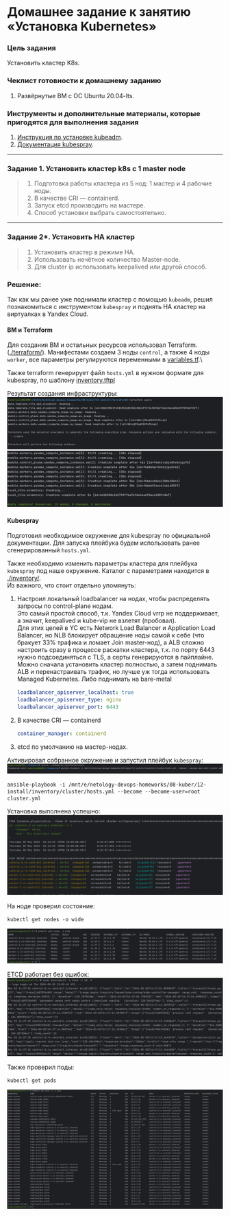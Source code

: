 # Домашнее задание к занятию «Установка Kubernetes»

### Цель задания

Установить кластер K8s.

### Чеклист готовности к домашнему заданию

1. Развёрнутые ВМ с ОС Ubuntu 20.04-lts.


### Инструменты и дополнительные материалы, которые пригодятся для выполнения задания

1. [Инструкция по установке kubeadm](https://kubernetes.io/docs/setup/production-environment/tools/kubeadm/create-cluster-kubeadm/).
2. [Документация kubespray](https://kubespray.io/).

-----

### Задание 1. Установить кластер k8s с 1 master node

> 1. Подготовка работы кластера из 5 нод: 1 мастер и 4 рабочие ноды.
> 2. В качестве CRI — containerd.
> 3. Запуск etcd производить на мастере.
> 4. Способ установки выбрать самостоятельно.

------
### Задание 2*. Установить HA кластер

> 1. Установить кластер в режиме HA.
> 2. Использовать нечётное количество Master-node.
> 3. Для cluster ip использовать keepalived или другой способ.


### Решение:

Так как мы ранее уже поднимали кластер с помощью `kubeadm`, решил познакомиться с инструментом `kubespray` и поднять HA кластер на виртуалках в Yandex Cloud.

#### ВМ и Terraform
Для создания ВМ и остальных ресурсов использовал Terraform. ([./terraform/](terraform)).
Манифестами создаем 3 ноды `control`, а также 4 ноды `worker`, все параметры регулируются переменными в [variables.tf](terraform/variables.tf).\

Также terraform генерирует файл `hosts.yml` в нужном формате для kubespray, по шаблону [inventory.tftpl](terraform/inventory.tftpl)

Результат создания инфраструктуры:
![](img/01.png)
![](img/02.png)

#### Kubespray
Подготовил необходимое окружение для kubespray по официальной документации. Для запуска плейбука будем использовать ранее сгенерированный `hosts.yml`.

Также необходимо изменить параметры кластера для плейбука `kubespray` под наше окружение. Каталог с параметрами находится в [./inventory/](inventory).  
Из важного, что стоит отдельно упомянуть:
1.  Настроил локальный loadbalancer на нодах, чтобы распределять запросы по control-plane нодам.  
    Это самый простой способ, т.к. Yandex Cloud vrrp не поддерживает, а значит, keepalived и kube-vip не взлетят (пробовал).   
    Для этих целей в YC есть Network Load Balancer и Application Load Balancer, но NLB блокирует обращение ноды самой к себе (что бракует 33% трафика и ломает Join master-нод), а ALB сложно настроить сразу в процессе раскатки кластера, т.к. по порту 6443 нужно подсоединяться с TLS, а серты генерируются в пайплайне. 
    Можно сначала установить кластер полностью, а затем поднимать ALB и перенастраивать трафик, но лучше уж тогда использовать Managed Kubernetes. Либо поднимать на bare-metal
    ```yaml
    loadbalancer_apiserver_localhost: true
    loadbalancer_apiserver_type: nginx 
    loadbalancer_apiserver_port: 6443
    ```  
2. В качестве CRI — containerd
    ```yaml
    container_manager: containerd
    ```
3. etcd по умолчанию на мастер-нодах.

Активировал собранное окружение и запустил плейбук `kubespray`:
![](img/07.png)
```shell
ansible-playbook -i /mnt/e/netology-devops-homeworks/08-kuber/12-install/inventory/cluster/hosts.yml --become --become-user=root cluster.yml
```

Установка выполнена успешно:
![](img/03.png)

На ноде проверил состояние:
```shell
kubectl get nodes -o wide
```
![](img/04.png)

ETCD работает без ошибок:
![](img/06.png)

Также проверил поды:
```shell
kubectl get pods
```
![](img/05.png)

